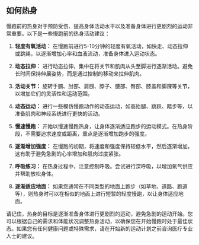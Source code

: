 ## 如何热身
慢跑前的热身对于预防受伤、提高身体活动水平以及准备身体进行更剧烈的运动非常重要。以下是一些慢跑前的热身活动建议：

1. **轻度有氧活动：** 在慢跑前进行5-10分钟的轻度有氧活动，如快走、动态拉伸或跳绳，以逐渐增加心率和血液流动，准备身体进入运动状态。

2. **动态拉伸：** 进行动态拉伸，集中在将关节和肌肉从头至脚进行逐渐活动。避免长时间保持伸展姿势，而是通过控制的移动来拉伸肌肉。

3. **活动关节：** 旋转手腕、肘部、肩膀、脖子、腰部、臀部、膝盖和脚踝等关节，以增加它们的灵活性和运动范围。

4. **动态运动：** 进行一些模仿慢跑动作的动态运动，如高抬腿、跳跃、踏步等，以准备肌肉和神经系统进行更快的活动。

5. **慢速慢跑：** 开始以慢速慢跑热身，让身体逐渐适应跑步的运动模式。在热身阶段，不需要追求速度或距离，重点是逐渐增加跑步的强度。

6. **逐渐增加强度：** 在慢跑的初期，将速度和强度保持较低水平，然后逐渐增加。这有助于避免急剧的心率增加和肌肉过度紧张。

7. **呼吸练习：** 在热身过程中，注意控制呼吸。尝试进行深呼吸，以增加氧气供应并帮助放松身体。

8. **逐渐适应地面：** 如果您通常在不同类型的地面上跑步（如草地、道路、跑道等），则热身时可以在相似的地面上进行短暂的轻度慢跑，以让身体适应地面。

请记住，热身的目标是逐渐准备身体进行更剧烈的运动，避免急剧的运动开始。您可以根据自己的需求和体能状况调整热身活动，以确保您在开始慢跑时处于最佳状态。如果您有任何健康问题或特殊需求，请在开始新的运动计划之前咨询医疗专业人士的建议。